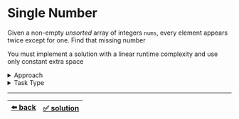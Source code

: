 # Single Number

Given a non-empty _unsorted_ array of integers `nums`, every element appears twice except for one. Find that missing number

You must implement a solution with a linear runtime complexity and use only constant extra space

<details>

<summary>Approach</summary>

- `Do math or bitwise operation on all the elements of the array`

</details>

<details>

<summary>Task Type</summary>

We can assume this task to be a "One Pointer One Array and HashMap" Task Type and solve it this way: as we iterate through the `nums` array we store the elements encountered and check if we find them again while iteration continues and the element we didn't find twice is the missing element:

```js
function singleNumber(nums) {
  const hashMap = {};

  for (const num of nums) {
    if (num in hashMap) {
      delete hashMap[num];
    } else {
      hashMap[num] = true;
    }
  }

  return Object.keys(hashMap)[0];
}
```

But this HashMap approach uses `O(n)` extra memory. We can optimize it if we treat this task _not_ as a "One Pointer One Array and HashMap" Task Type but rather as "Array Math Operation on All Elements" Task Type

"Array Math Operation on All Elements" Task Type is the type of task where we do some Math operation on all elements of the array and the result of this operation on all the elements is the result of solving the task. For example we saw the [Find a Missing Number in an Unsorted Array](../../2\)%20Task%20Challanges.md#23-find-a-missing-number-in-an-unsorted-array) task earlier. In order to solve that task we summed all the elements of the array and then extracted the sum we got from the sum we wanted and were thus able to find the missing element using constant `O(1)` extra memory

Let's see how we can use the Approach "Do math or bitwise operation on all the elements of the array" of the "Array Math Operation on All Elements" Task Type to solve this Task

XOR of any two numbers gives the difference of bits as `1` and the same bits as `0`. Thus using this we get `1 ^ 1 == 0` because the same numbers have the same bits. In order to find the missing element we simply need to XOR all the elements of the array

This way we will always get the single missing element because all the same numbers will evaluate to `0` and `0 ^ missing_number = missing_number`

</details>

---

| [:arrow_left: back](../task-type.md) | [:white_check_mark: solution](./solution.js) |
| :---: | :---: |
